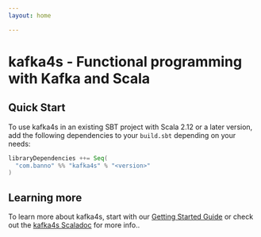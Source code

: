 ```yaml
---
layout: home

---
```


# kafka4s - Functional programming with Kafka and Scala

## Quick Start

To use kafka4s in an existing SBT project with Scala 2.12 or a later version, add the following dependencies to your
`build.sbt` depending on your needs:

```scala
libraryDependencies ++= Seq(
  "com.banno" %% "kafka4s" % "<version>"
)
```

## Learning more

To learn more about kafka4s, start with our [Getting Started Guide](/kafka4s/docs/) or check out the [kafka4s Scaladoc](https://www.javadoc.io/doc/com.banno/kafka4s_2.12) for more info..
